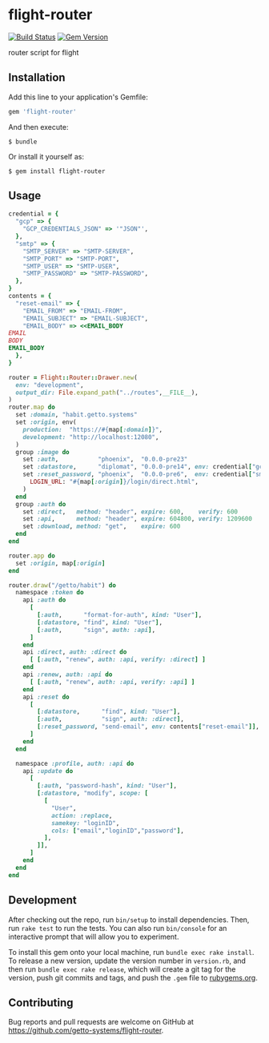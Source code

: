 # flight-router

[![Build Status](https://travis-ci.org/getto-systems/flight-router.svg?branch=master)](https://travis-ci.org/getto-systems/flight-router)
[![Gem Version](https://badge.fury.io/rb/flight-router.svg)](https://badge.fury.io/rb/flight-router)

router script for flight

## Installation

Add this line to your application's Gemfile:

```ruby
gem 'flight-router'
```

And then execute:

    $ bundle

Or install it yourself as:

    $ gem install flight-router

## Usage

```ruby
credential = {
  "gcp" => {
    "GCP_CREDENTIALS_JSON" => '"JSON"',
  },
  "smtp" => {
    "SMTP_SERVER" => "SMTP-SERVER",
    "SMTP_PORT" => "SMTP-PORT",
    "SMTP_USER" => "SMTP-USER",
    "SMTP_PASSWORD" => "SMTP-PASSWORD",
  },
}
contents = {
  "reset-email" => {
    "EMAIL_FROM" => "EMAIL-FROM",
    "EMAIL_SUBJECT" => "EMAIL-SUBJECT",
    "EMAIL_BODY" => <<EMAIL_BODY
EMAIL
BODY
EMAIL_BODY
  },
}

router = Flight::Router::Drawer.new(
  env: "development",
  output_dir: File.expand_path("../routes",__FILE__),
)
router.map do
  set :domain, "habit.getto.systems"
  set :origin, env(
    production:  "https://#{map[:domain]}",
    development: "http://localhost:12080",
  )
  group :image do
    set :auth,           "phoenix",  "0.0.0-pre23"
    set :datastore,      "diplomat", "0.0.0-pre14", env: credential["gcp"]
    set :reset_password, "phoenix",  "0.0.0-pre6",  env: credential["smtp"].merge(
      LOGIN_URL: "#{map[:origin]}/login/direct.html",
    )
  end
  group :auth do
    set :direct,   method: "header", expire: 600,    verify: 600
    set :api,      method: "header", expire: 604800, verify: 1209600
    set :download, method: "get",    expire: 600
  end
end

router.app do
  set :origin, map[:origin]
end

router.draw("/getto/habit") do
  namespace :token do
    api :auth do
      [
        [:auth,      "format-for-auth", kind: "User"],
        [:datastore, "find", kind: "User"],
        [:auth,      "sign", auth: :api],
      ]
    end
    api :direct, auth: :direct do
      [ [:auth, "renew", auth: :api, verify: :direct] ]
    end
    api :renew, auth: :api do
      [ [:auth, "renew", auth: :api, verify: :api] ]
    end
    api :reset do
      [
        [:datastore,      "find", kind: "User"],
        [:auth,           "sign", auth: :direct],
        [:reset_password, "send-email", env: contents["reset-email"]],
      ]
    end
  end

  namespace :profile, auth: :api do
    api :update do
      [
        [:auth, "password-hash", kind: "User"],
        [:datastore, "modify", scope: [
          [
            "User",
            action: :replace,
            samekey: "loginID",
            cols: ["email","loginID","password"],
          ],
        ]],
      ]
    end
  end
end
```

## Development

After checking out the repo, run `bin/setup` to install dependencies. Then, run `rake test` to run the tests. You can also run `bin/console` for an interactive prompt that will allow you to experiment.

To install this gem onto your local machine, run `bundle exec rake install`. To release a new version, update the version number in `version.rb`, and then run `bundle exec rake release`, which will create a git tag for the version, push git commits and tags, and push the `.gem` file to [rubygems.org](https://rubygems.org).

## Contributing

Bug reports and pull requests are welcome on GitHub at https://github.com/getto-systems/flight-router.
